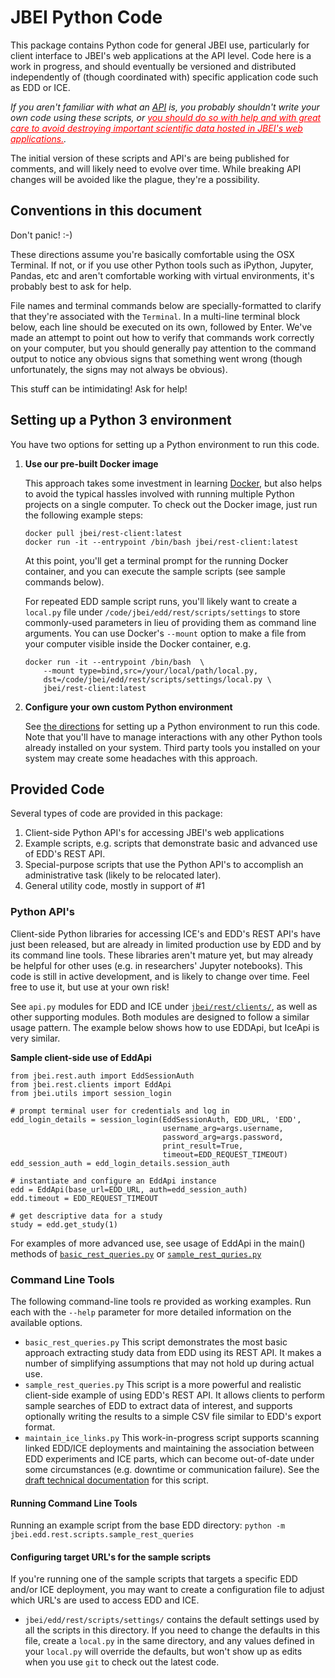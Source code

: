 # JBEI Python Code

This package contains Python code for general JBEI use, particularly for client interface to JBEI's
web applications at the API level. Code here is a work in progress, and should eventually be
versioned and distributed independently of (though coordinated with) specific application code
 such as EDD or ICE.

<em>If you aren't familiar with what an [API][1] is, you probably shouldn't write your own code 
using these scripts, or <font color="red"><u>you should do so with help and with great care to 
avoid destroying important scientific data hosted in JBEI's web applications.</u></font>.</em>

The initial version of these scripts and API's are being published for comments, and will 
likely need to evolve over time.  While breaking API changes will be avoided like the plague, 
they're a possibility.

## Conventions in this document

Don't panic! :-)

These directions assume you're basically comfortable using the OSX Terminal. If not, or if you use
other Python tools such as iPython, Jupyter, Pandas, etc and aren't comfortable working with
virtual environments, it's probably best to ask for help.

File names and terminal commands below are specially-formatted to clarify that they're
associated with the `Terminal`. In a multi-line terminal block below, each line should be
executed on its own, followed by Enter.  We've made an attempt to point out how to verify that
commands work correctly on your computer, but you should generally pay attention to the command
output to notice any obvious signs that something went wrong (though unfortunately, the signs may
not always be obvious).

This stuff can be intimidating! Ask for help!

## Setting up a Python 3 environment

You have two options for setting up a Python environment to run this code. 

1. __Use our pre-built Docker image__
   
   This approach takes some investment in learning [Docker][3], but also helps to avoid the 
   typical hassles involved with running multiple Python projects on a single computer. To check 
   out the Docker image, just run the following example steps:
   
       docker pull jbei/rest-client:latest
       docker run -it --entrypoint /bin/bash jbei/rest-client:latest
       
   At this point, you'll get a terminal prompt for the running Docker container, and you can 
   execute the sample scripts (see sample commands below). 
	
   For repeated EDD sample script runs, you'll likely want to create a `local.py` file under 
   `/code/jbei/edd/rest/scripts/settings` to store commonly-used parameters in lieu of 
   providing them as command line arguments.  You can use Docker's `--mount` option to make a 
   file from your computer visible inside the Docker container, e.g.

       docker run -it --entrypoint /bin/bash  \
           --mount type=bind,src=/your/local/path/local.py,
           dst=/code/jbei/edd/rest/scripts/settings/local.py \
           jbei/rest-client:latest

2. __Configure your own custom Python environment__
   
   See [the directions][11] for setting up a Python environment to run this code. Note that you'll
   have to manage interactions with any other Python tools already installed on your system. Third
   party tools you installed on your system may create some headaches with this approach.
 
## Provided Code

Several types of code are provided in this package:

1. Client-side Python API's for accessing JBEI's web applications
2. Example scripts, e.g. scripts that demonstrate basic and advanced use of EDD's REST API.
3. Special-purpose scripts that use the Python API's to accomplish an administrative task 
(likely to be relocated later).
4. General utility code, mostly in support of #1

### Python API's <a name="python_apis"></a>

Client-side Python libraries for accessing ICE's and EDD's REST API's have just been released, but 
are already in limited production use by EDD and by its command line tools.
These libraries aren't mature yet, but may already be helpful for other uses (e.g. in researchers' 
Jupyter notebooks). This code is still in active development, and is likely to change over time. 
Feel free to use it, but use at your own risk!

See `api.py` modules for EDD and ICE under [`jbei/rest/clients/`][8], as well as other supporting 
modules. Both modules are designed to follow a similar usage pattern. The example below shows 
how to use EDDApi, but IceApi is very similar.

__Sample client-side use of EddApi__

    from jbei.rest.auth import EddSessionAuth
    from jbei.rest.clients import EddApi
    from jbei.utils import session_login
    
    # prompt terminal user for credentials and log in
    edd_login_details = session_login(EddSessionAuth, EDD_URL, 'EDD',
                                      username_arg=args.username, 
                                      password_arg=args.password,
                                      print_result=True,
                                      timeout=EDD_REQUEST_TIMEOUT)
    edd_session_auth = edd_login_details.session_auth

    # instantiate and configure an EddApi instance
    edd = EddApi(base_url=EDD_URL, auth=edd_session_auth)
    edd.timeout = EDD_REQUEST_TIMEOUT

    # get descriptive data for a study
    study = edd.get_study(1)

For examples of more advanced use, see usage of EddApi in the main() methods of 
[`basic_rest_queries.py`][9] or [`sample_rest_quries.py`][10]

### Command Line Tools

The following command-line tools re provided as working examples. Run each with the `--help` 
parameter for more detailed information on the available options.

* `basic_rest_queries.py` This script demonstrates the most basic approach extracting study data
  from EDD using its REST API. It makes a number of simplifying assumptions that may not hold up
  during actual use.
* `sample_rest_queries.py` This script is a more powerful and realistic client-side example of 
  using EDD's REST API.  It allows clients to perform sample searches of EDD to extract data of
  interest, and supports optionally writing the results to a simple CSV file similar to EDD's 
  export format.
* `maintain_ice_links.py` This work-in-progress script supports scanning linked EDD/ICE deployments 
  and maintaining the association between EDD experiments and ICE parts, which can become 
  out-of-date under some circumstances (e.g. downtime or communication failure). See the 
  [draft technical documentation][2] for this script.

#### Running Command Line Tools

Running an example script from the base EDD directory: 
`python -m jbei.edd.rest.scripts.sample_rest_queries`

#### Configuring target URL's for the sample scripts

If you're running one of the sample scripts that targets a specific EDD and/or ICE deployment, you 
may want to create a configuration file to adjust which URL's are used to access EDD and ICE.

* `jbei/edd/rest/scripts/settings/` contains the default settings used by all the scripts in this
 directory. If you need to change the defaults in this file, create a `local.py` in the same 
 directory, and any values defined in your `local.py` will override the defaults, but won't show 
 up as edits when you use `git` to check out the latest code. 


[1]:    https://en.wikipedia.org/wiki/Application_programming_interface
[2]:    edd/rest/scripts/Maintain_Links.md
[3]:    https://docker.io
[4]:    https://docs.docker.com/compose/overview/
[8]:    rest/clients/
[9]:    edd/rest/scripts/basic_rest_queries.py
[10]:   edd/rest/scripts/sample_rest_queries.py
[11]:   ../docs/Python_Environment.md




	
	   
	   
